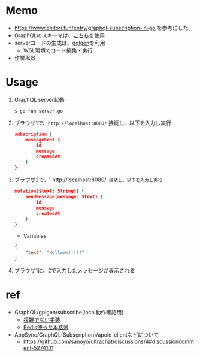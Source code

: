 # Memo
- https://www.ohitori.fun/entry/graphql-subscription-in-go を参考にした。
- GraphQLのスキーマは、[こちら](https://github.com/sanoyo/ultrachat/tree/main/schema)を使用
- serverコードの生成は、[gqlgen](https://github.com/99designs/gqlgen)を利用
  - WSL環境でコード編集・実行
- [作業風景](https://twitter.com/ddddddOpppppp/status/1634580995457560577?s=20)

# Usage
1. GraphQL server起動
    ```console
    $ go run server.go
    ```

1. ブラウザ1で、`http://localhost:8080/` 接続し、以下を入力し実行
    ```json
    subscription {
        messageSent {
            id
            message
            createdAt
        }
    }
    ```

1. ブラウザ2で、``http://localhost:8080/` 接続し、以下を入力し実行`

    ```json
    mutation($text: String!) {
        sendMessage(message: $text) {
            id
            message
            createdAt
        }
    }
    ```

    - Variables
    ```json
    {
        "text": "Hellwww!!!!!"
    }
    ```
1. ブラウザ1に、2で入力したメッセージが表示される

# ref
- GraphQL/gplgen/subscribe(local動作確認用)
  - [複雑でない実装](https://www.ohitori.fun/entry/graphql-subscription-in-go)
  - [Redis使った本格派](https://kaminashi-developer.hatenablog.jp/entry/2020/12/11/093000)
- AppSync/GraphQL(Subscription)/apolo-clientなどについて
  - https://github.com/sanoyo/ultrachat/discussions/4#discussioncomment-5274101
